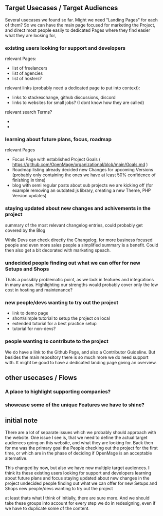 

## Target Usecases / Target Audiences

Several usecases we found so far. 
Might we need "Landing Pages" for each of them? So we can have the main page focused for marketing the Project, and direct most people easily to dedicated Pages where they find easier what they are looking for,

### existing users looking for support and developers

relevant Pages:

* list of freelancers
* list of agencies
* list of hosters?

relevant links (probably need a dedicated page to put into context):

* links to stackexchange, github discussions, discord 
* links to websites for small jobs? (I dont know how they are called)

relevant search Terms?

* 
* 

### learning about future plans, focus, roadmap

relevant Pages

* Focus Page with established Project Goals ( https://github.com/OpenMage/organizational/blob/main/Goals.md )
* Roadmap listing already decided new Changes for upcoming Versions (probably only containing the ones we have at least 50% confidence of finishing in time)
* blog with semi regular posts about sub projects we are kicking off (for example removing an outdated js library, creating a new Theme, PHP Version updates)

### staying updated about new changes and achivements in the project

summary of the most relevant changelog entries, could probably get covered by the Blog

While Devs can check directly the Changelog, for more business focused people and even more sales people a simplified summary is a benefit. Could then also get a bit decorated with marketing speach.

### undecided people finding out what we can offer for new Setups and Shops

Thats a possibly problematic point, as we lack in features and integrations in many areas.
Highlighting our strengths would probably cover only the low cost in hosting and maintenance?

### new people/devs wanting to try out the project

* link to demo page
* short/simple tutorial to setup the project on local
* extended tutorial for a best practice setup
* tutorial for non-devs?

### people wanting to contribute to the project

We do have a link to the Github Page, and also a Contributor Guideline. But besides the main repository there is so much more we do need support with. It might be good to have a dedicated landing page giving an overview.



## other usecases / Flows

### A place to highlight supporting companies?

### showcase some of the unique Features we have to shine?


## initial note

There are a lot of separate issues which we probably should approach with the website.
One issue I see is, that we need to define the actual  target audiences going on this website, and what they are looking for.
Back then for me was the primary goal the People checking out the project for the first time, or which are in the phase of deciding if OpenMage is an acceptable alternative.

This changed by now, but also we have now multiple target audiences.
I think its these
existing users looking for support and developers
learning about future plans and focus
staying updated about new changes in the project
undecided people finding out what we can offer for new Setups and Shops
new people/devs wanting to try out the project

at least thats what I think of initially, there are sure more.
And we should take these groups into account for every step we do in redesigning, even if we have to duplicate some of the content.

